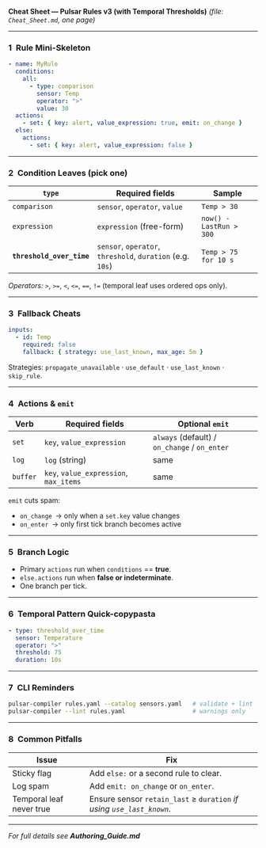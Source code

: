 **Cheat Sheet — Pulsar Rules v3 (with Temporal Thresholds)**
*(file: `Cheat_Sheet.md`, one page)*

---

### 1 Rule Mini-Skeleton

```yaml
- name: MyRule
  conditions:
    all:
      - type: comparison
        sensor: Temp
        operator: ">"
        value: 30
  actions:
    - set: { key: alert, value_expression: true, emit: on_change }
  else:
    actions:
      - set: { key: alert, value_expression: false }
```

---

### 2 Condition Leaves (pick one)

| `type`                    | Required fields                                            | Sample                  |
| ------------------------- | ---------------------------------------------------------- | ----------------------- |
| `comparison`              | `sensor`, `operator`, `value`                              | `Temp > 30`             |
| `expression`              | `expression` (free-form)                                   | `now() - LastRun > 300` |
| **`threshold_over_time`** | `sensor`, `operator`, `threshold`, `duration` (e.g. `10s`) | `Temp > 75 for 10 s`    |

*Operators:* `>`, `>=`, `<`, `<=`, `==`, `!=` (temporal leaf uses ordered ops only).

---

### 3 Fallback Cheats

```yaml
inputs:
  - id: Temp
    required: false
    fallback: { strategy: use_last_known, max_age: 5m }
```

Strategies: `propagate_unavailable` · `use_default` · `use_last_known` · `skip_rule`.

---

### 4 Actions & `emit`

| Verb     | Required fields                        | Optional `emit`                               |
| -------- | -------------------------------------- | --------------------------------------------- |
| `set`    | `key`, `value_expression`              | `always` (default) / `on_change` / `on_enter` |
| `log`    | `log` (string)                         | same                                          |
| `buffer` | `key`, `value_expression`, `max_items` | same                                          |

`emit` cuts spam:

* `on_change` → only when a `set.key` value changes
* `on_enter` → only first tick branch becomes active

---

### 5 Branch Logic

* Primary `actions` run when `conditions` == **true**.
* `else.actions` run when **false or indeterminate**.
* One branch per tick.

---

### 6 Temporal Pattern Quick-copypasta

```yaml
- type: threshold_over_time
  sensor: Temperature
  operator: ">"
  threshold: 75
  duration: 10s
```

---

### 7 CLI Reminders

```bash
pulsar-compiler rules.yaml --catalog sensors.yaml   # validate + lint
pulsar-compiler --lint rules.yaml                   # warnings only
```

---

### 8 Common Pitfalls

| Issue                    | Fix                                                                   |
| ------------------------ | --------------------------------------------------------------------- |
| Sticky flag              | Add `else:` or a second rule to clear.                                |
| Log spam                 | Add `emit: on_change` or `on_enter`.                                  |
| Temporal leaf never true | Ensure sensor `retain_last` ≥ `duration` *if using `use_last_known`*. |

---

*For full details see **Authoring\_Guide.md***
